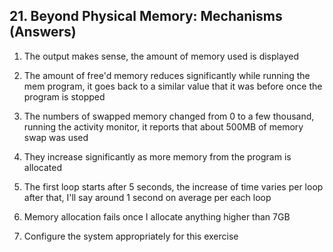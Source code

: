 ## 21. Beyond Physical Memory: Mechanisms (Answers)

1. The output makes sense, the amount of memory used is displayed

2. The amount of free'd memory reduces significantly while running the mem program, it goes back to a similar value that it was before once the program is stopped

3. The numbers of swapped memory changed from 0 to a few thousand, running the activity monitor, it reports that about 500MB of memory swap was used

4. They increase significantly as more memory from the program is allocated

5. The first loop starts after 5 seconds, the increase of time varies per loop after that, I'll say around 1 second on average per each loop

6. Memory allocation fails once I allocate anything higher than 7GB

7. Configure the system appropriately for this exercise
